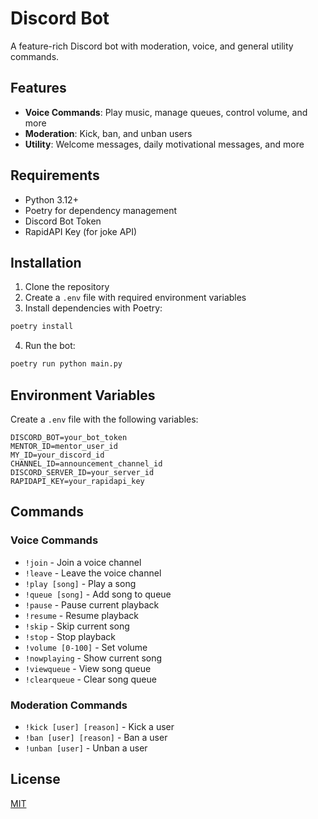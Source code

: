 # Discord Bot

A feature-rich Discord bot with moderation, voice, and general utility commands.

## Features

- **Voice Commands**: Play music, manage queues, control volume, and more
- **Moderation**: Kick, ban, and unban users
- **Utility**: Welcome messages, daily motivational messages, and more

## Requirements

- Python 3.12+
- Poetry for dependency management
- Discord Bot Token
- RapidAPI Key (for joke API)

## Installation

1. Clone the repository
2. Create a `.env` file with required environment variables
3. Install dependencies with Poetry:

```bash
poetry install
```

4. Run the bot:

```bash
poetry run python main.py
```

## Environment Variables

Create a `.env` file with the following variables:

```
DISCORD_BOT=your_bot_token
MENTOR_ID=mentor_user_id
MY_ID=your_discord_id
CHANNEL_ID=announcement_channel_id
DISCORD_SERVER_ID=your_server_id
RAPIDAPI_KEY=your_rapidapi_key
```

## Commands

### Voice Commands
- `!join` - Join a voice channel
- `!leave` - Leave the voice channel
- `!play [song]` - Play a song
- `!queue [song]` - Add song to queue
- `!pause` - Pause current playback
- `!resume` - Resume playback
- `!skip` - Skip current song
- `!stop` - Stop playback
- `!volume [0-100]` - Set volume
- `!nowplaying` - Show current song
- `!viewqueue` - View song queue
- `!clearqueue` - Clear song queue

### Moderation Commands
- `!kick [user] [reason]` - Kick a user
- `!ban [user] [reason]` - Ban a user
- `!unban [user]` - Unban a user

## License

[MIT](LICENSE)
